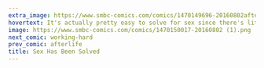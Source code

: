 ```yaml
---
extra_image: https://www.smbc-comics.com/comics/1470149696-20160802after.png
hovertext: It's actually pretty easy to solve for sex since there's literally only one move. Right?
image: https://www.smbc-comics.com/comics/1470150017-20160802 (1).png
next_comic: working-hard
prev_comic: afterlife
title: Sex Has Been Solved
---
```


